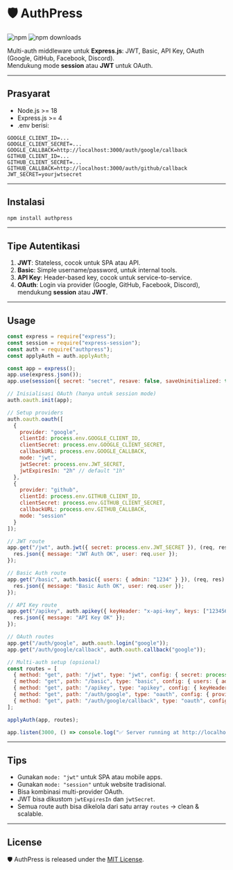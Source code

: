 # 🛡️ AuthPress

![npm](https://img.shields.io/npm/v/authpress)
![npm downloads](https://img.shields.io/npm/dt/authpress)

Multi-auth middleware untuk **Express.js**: JWT, Basic, API Key, OAuth (Google, GitHub, Facebook, Discord).  
Mendukung mode **session** atau **JWT** untuk OAuth.

---

## Prasyarat

- Node.js >= 18
- Express.js >= 4
- .env berisi:

```env
GOOGLE_CLIENT_ID=...
GOOGLE_CLIENT_SECRET=...
GOOGLE_CALLBACK=http://localhost:3000/auth/google/callback
GITHUB_CLIENT_ID=...
GITHUB_CLIENT_SECRET=...
GITHUB_CALLBACK=http://localhost:3000/auth/github/callback
JWT_SECRET=yourjwtsecret
```

---

## Instalasi

```bash
npm install authpress
```

---

## Tipe Autentikasi

1. **JWT**: Stateless, cocok untuk SPA atau API.
2. **Basic**: Simple username/password, untuk internal tools.
3. **API Key**: Header-based key, cocok untuk service-to-service.
4. **OAuth**: Login via provider (Google, GitHub, Facebook, Discord), mendukung **session** atau **JWT**.

---

## Usage

```js
const express = require("express");
const session = require("express-session");
const auth = require("authpress");
const applyAuth = auth.applyAuth;

const app = express();
app.use(express.json());
app.use(session({ secret: "secret", resave: false, saveUninitialized: true }));

// Inisialisasi OAuth (hanya untuk session mode)
auth.oauth.init(app);

// Setup providers
auth.oauth.oauth([
  {
    provider: "google",
    clientId: process.env.GOOGLE_CLIENT_ID,
    clientSecret: process.env.GOOGLE_CLIENT_SECRET,
    callbackURL: process.env.GOOGLE_CALLBACK,
    mode: "jwt",
    jwtSecret: process.env.JWT_SECRET,
    jwtExpiresIn: "2h" // default "1h"
  },
  {
    provider: "github",
    clientId: process.env.GITHUB_CLIENT_ID,
    clientSecret: process.env.GITHUB_CLIENT_SECRET,
    callbackURL: process.env.GITHUB_CALLBACK,
    mode: "session"
  }
]);

// JWT route
app.get("/jwt", auth.jwt({ secret: process.env.JWT_SECRET }), (req, res) => {
  res.json({ message: "JWT Auth OK", user: req.user });
});

// Basic Auth route
app.get("/basic", auth.basic({ users: { admin: "1234" } }), (req, res) => {
  res.json({ message: "Basic Auth OK", user: req.user });
});

// API Key route
app.get("/apikey", auth.apikey({ keyHeader: "x-api-key", keys: ["123456"] }), (req, res) => {
  res.json({ message: "API Key OK" });
});

// OAuth routes
app.get("/auth/google", auth.oauth.login("google"));
app.get("/auth/google/callback", auth.oauth.callback("google"));

// Multi-auth setup (opsional)
const routes = [
  { method: "get", path: "/jwt", type: "jwt", config: { secret: process.env.JWT_SECRET }, handler: (req,res)=>res.json({user:req.user}) },
  { method: "get", path: "/basic", type: "basic", config: { users: { admin: "1234" } }, handler: (req,res)=>res.json({user:req.user}) },
  { method: "get", path: "/apikey", type: "apikey", config: { keyHeader: "x-api-key", keys: ["123456"] }, handler: (req,res)=>res.json({message:"API Key OK"}) },
  { method: "get", path: "/auth/google", type: "oauth", config: { provider: "google" }, handler: (req,res)=>{} },
  { method: "get", path: "/auth/google/callback", type: "oauth", config: { provider: "google", successRedirect: "/", failureRedirect: "/" }, handler: (req,res)=>{} }
];

applyAuth(app, routes);

app.listen(3000, () => console.log("✅ Server running at http://localhost:3000"));
```

---

## Tips

* Gunakan `mode: "jwt"` untuk SPA atau mobile apps.
* Gunakan `mode: "session"` untuk website tradisional.
* Bisa kombinasi multi-provider OAuth.
* JWT bisa dikustom `jwtExpiresIn` dan `jwtSecret`.
* Semua route auth bisa dikelola dari satu array `routes` → clean & scalable.

---

## License

🛡️ AuthPress is released under the [MIT License](./LICENSE).


